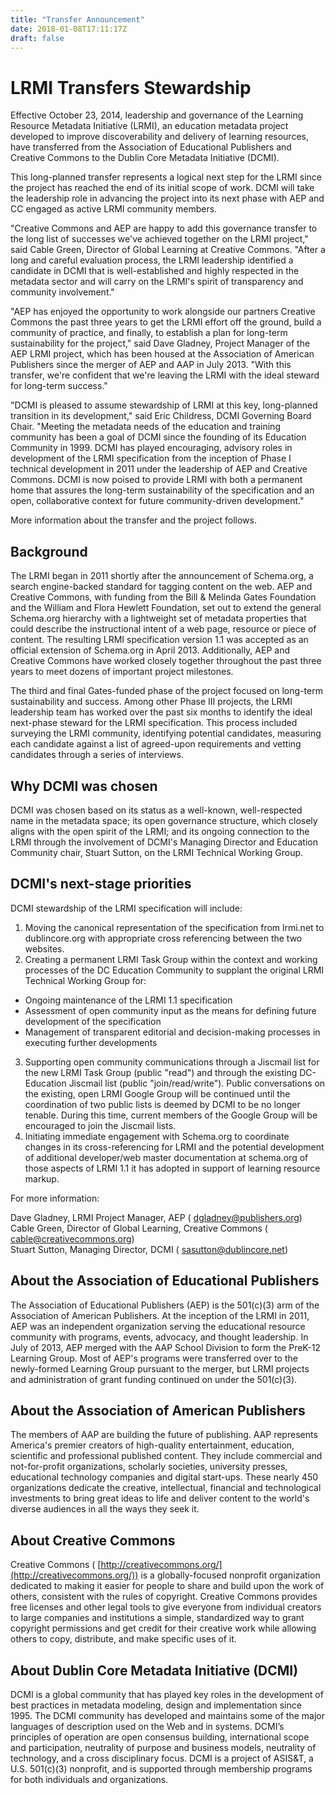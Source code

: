```yaml
---
title: "Transfer Announcement"
date: 2018-01-08T17:11:17Z
draft: false
---
```


# LRMI Transfers Stewardship

Effective October 23, 2014, leadership and governance of the Learning Resource Metadata Initiative (LRMI), an education metadata project developed to improve discoverability and delivery of learning resources, have transferred from the Association of Educational Publishers and Creative Commons to the Dublin Core Metadata Initiative (DCMI).

This long-planned transfer represents a logical next step for the LRMI since the project has reached the end of its initial scope of work. DCMI will take the leadership role in advancing the project into its next phase with AEP and CC engaged as active LRMI community members.

"Creative Commons and AEP are happy to add this governance transfer to the long list of successes we've achieved together on the LRMI project," said Cable Green, Director of Global Learning at Creative Commons. "After a long and careful evaluation process, the LRMI leadership identified a candidate in DCMI that is well-established and highly respected in the metadata sector and will carry on the LRMI's spirit of transparency and community involvement."

"AEP has enjoyed the opportunity to work alongside our partners Creative Commons the past three years to get the LRMI effort off the ground, build a community of practice, and finally, to establish a plan for long-term sustainability for the project," said Dave Gladney, Project Manager of the AEP LRMI project, which has been housed at the Association of American Publishers since the merger of AEP and AAP in July 2013. "With this transfer, we're confident that we're leaving the LRMI with the ideal steward for long-term success."

"DCMI is pleased to assume stewardship of LRMI at this key, long-planned transition in its development," said Eric Childress, DCMI Governing Board Chair. "Meeting the metadata needs of the education and training community has been a goal of DCMI since the founding of its Education Community in 1999. DCMI has played encouraging, advisory roles in development of the LRMI specification from the inception of Phase I technical development in 2011 under the leadership of AEP and Creative Commons. DCMI is now poised to provide LRMI with both a permanent home that assures the long-term sustainability of the specification and an open, collaborative context for future community-driven development."

More information about the transfer and the project follows.

## Background

The LRMI began in 2011 shortly after the announcement of Schema.org, a search engine-backed standard for tagging content on the web. AEP and Creative Commons, with funding from the Bill & Melinda Gates Foundation and the William and Flora Hewlett Foundation, set out to extend the general Schema.org hierarchy with a lightweight set of metadata properties that could describe the instructional intent of a web page, resource or piece of content. The resulting LRMI specification version 1.1 was accepted as an official extension of Schema.org in April 2013. Additionally, AEP and Creative Commons have worked closely together throughout the past three years to meet dozens of important project milestones.

The third and final Gates-funded phase of the project focused on long-term sustainability and success. Among other Phase III projects, the LRMI leadership team has worked over the past six months to identify the ideal next-phase steward for the LRMI specification. This process included surveying the LRMI community, identifying potential candidates, measuring each candidate against a list of agreed-upon requirements and vetting candidates through a series of interviews.

## Why DCMI was chosen

DCMI was chosen based on its status as a well-known, well-respected name in the metadata space; its open governance structure, which closely aligns with the open spirit of the LRMI; and its ongoing connection to the LRMI through the involvement of DCMI's Managing Director and Education Community chair, Stuart Sutton, on the LRMI Technical Working Group.

## DCMI's next-stage priorities

DCMI stewardship of the LRMI specification will include:

1. Moving the canonical representation of the specification from lrmi.net to dublincore.org with appropriate cross referencing between the two websites.
2. Creating a permanent LRMI Task Group within the context and working processes of the DC Education Community to supplant the original LRMI Technical Working Group for:
  - Ongoing maintenance of the LRMI 1.1 specification
  - Assessment of open community input as the means for defining future development of the specification
  - Management of transparent editorial and decision-making processes in executing further developments
3. Supporting open community communications through a Jiscmail list for the new LRMI Task Group (public "read") and through the existing DC-Education Jiscmail list (public "join/read/write"). Public conversations on the existing, open LRMI Google Group will be continued until the coordination of two public lists is deemed by DCMI to be no longer tenable. During this time, current members of the Google Group will be encouraged to join the Jiscmail lists.
4. Initiating immediate engagement with Schema.org to coordinate changes in its cross-referencing for LRMI and the potential development of additional developer/web master documentation at schema.org of those aspects of LRMI 1.1 it has adopted in support of learning resource markup.

For more information:

Dave Gladney, LRMI Project Manager, AEP ( [dgladney@publishers.org](mailto:dgladney@publishers.org))  
Cable Green, Director of Global Learning, Creative Commons ( [cable@creativecommons.org](mailto:cable@creativecommons.org))  
Stuart Sutton, Managing Director, DCMI ( [sasutton@dublincore.net](mailto:sasutton@dublincore.net))

## About the Association of Educational Publishers

The Association of Educational Publishers (AEP) is the 501(c)(3) arm of the Association of American Publishers. At the inception of the LRMI in 2011, AEP was an independent organization serving the educational resource community with programs, events, advocacy, and thought leadership. In July of 2013, AEP merged with the AAP School Division to form the PreK-12 Learning Group. Most of AEP's programs were transferred over to the newly-formed Learning Group pursuant to the merger, but LRMI projects and administration of grant funding continued on under the 501(c)(3).

## About the Association of American Publishers

The members of AAP are building the future of publishing. AAP represents America's premier creators of high-quality entertainment, education, scientific and professional published content. They include commercial and not-for-profit organizations, scholarly societies, university presses, educational technology companies and digital start-ups. These nearly 450 organizations dedicate the creative, intellectual, financial and technological investments to bring great ideas to life and deliver content to the world's diverse audiences in all the ways they seek it.

## About Creative Commons

Creative Commons ( [http://creativecommons.org/](http://creativecommons.org/)) is a globally-focused nonprofit organization dedicated to making it easier for people to share and build upon the work of others, consistent with the rules of copyright. Creative Commons provides free licenses and other legal tools to give everyone from individual creators to large companies and institutions a simple, standardized way to grant copyright permissions and get credit for their creative work while allowing others to copy, distribute, and make specific uses of it.

## About Dublin Core Metadata Initiative (DCMI)

DCMI is a global community that has played key roles in the development of best practices in metadata modeling, design and implementation since 1995. The DCMI community has developed and maintains some of the major languages of description used on the Web and in systems. DCMI’s principles of operation are open consensus building, international scope and participation, neutrality of purpose and business models, neutrality of technology, and a cross disciplinary focus. DCMI is a project of ASIS&T, a U.S. 501(c)(3) nonprofit, and is supported through membership programs for both individuals and organizations.


